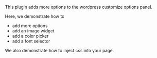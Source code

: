 This plugin adds more options to the wordpress customize options panel.

Here, we demonstrate how to 
* add more options
* add an image widget
* add a color picker
* add a font selector

We also demonstrate how to inject css into your page.
